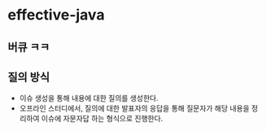 # effective-java
## 버큐 ㅋㅋ

## 질의 방식
- 이슈 생성을 통해 내용에 대한 질의를 생성한다.
- 오프라인 스터디에서, 질의에 대한 발표자의 응답을 통해 질문자가 해당 내용을 정리하여 이슈에 자문자답 하는 형식으로 진행한다.

